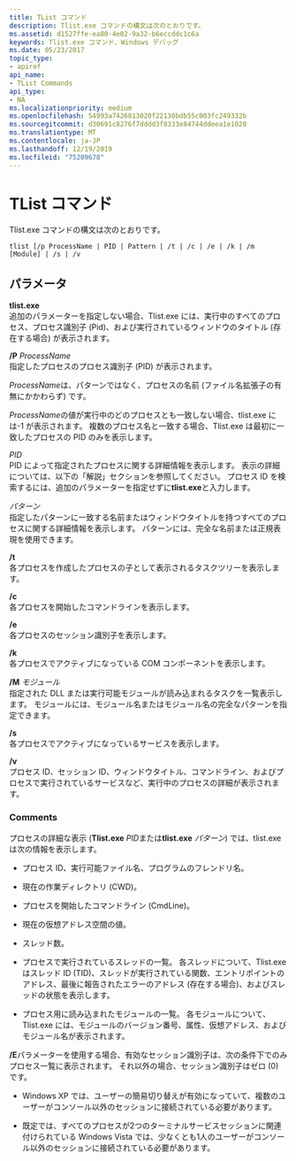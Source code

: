 ```yaml
---
title: TList コマンド
description: Tlist.exe コマンドの構文は次のとおりです。
ms.assetid: d1527ffe-ea80-4e02-9a32-b6eccddc1c6a
keywords: Tlist.exe コマンド、Windows デバッグ
ms.date: 05/23/2017
topic_type:
- apiref
api_name:
- TList Commands
api_type:
- NA
ms.localizationpriority: medium
ms.openlocfilehash: 54993a7426813020f22130bdb55c003fc249332b
ms.sourcegitcommit: d30691c8276f7dddd3f8333e84744ddeea1e1020
ms.translationtype: MT
ms.contentlocale: ja-JP
ms.lasthandoff: 12/19/2019
ms.locfileid: "75209678"
---
```

# <a name="tlist-commands"></a>TList コマンド


Tlist.exe コマンドの構文は次のとおりです。

```dbgcmd
tlist [/p ProcessName | PID | Pattern | /t | /c | /e | /k | /m [Module] | /s | /v
```

## <a name="span-idddk_tlist_commands_dtoolsspanspan-idddk_tlist_commands_dtoolsspanparameters"></a><span id="ddk_tlist_commands_dtools"></span><span id="DDK_TLIST_COMMANDS_DTOOLS"></span>パラメータ


<span id="_______tlist______"></span><span id="_______TLIST______"></span>**tlist.exe**   
追加のパラメーターを指定しない場合、Tlist.exe には、実行中のすべてのプロセス、プロセス識別子 (Pid)、および実行されているウィンドウのタイトル (存在する場合) が表示されます。

<span id="________p_______ProcessName______"></span><span id="________p_______processname______"></span><span id="________P_______PROCESSNAME______"></span>**/P** *ProcessName*   
指定したプロセスのプロセス識別子 (PID) が表示されます。

*ProcessName*は、パターンではなく、プロセスの名前 (ファイル名拡張子の有無にかかわらず) です。

*ProcessName*の値が実行中のどのプロセスとも一致しない場合、tlist.exe には-1 が表示されます。 複数のプロセス名と一致する場合、Tlist.exe は最初に一致したプロセスの PID のみを表示します。

<span id="_______PID______"></span><span id="_______pid______"></span>*PID*   
PID によって指定されたプロセスに関する詳細情報を表示します。 表示の詳細については、以下の「解説」セクションを参照してください。 プロセス ID を検索するには、追加のパラメーターを指定せずに**tlist.exe**と入力します。

<span id="_______Pattern______"></span><span id="_______pattern______"></span><span id="_______PATTERN______"></span>*パターン*   
指定したパターンに一致する名前またはウィンドウタイトルを持つすべてのプロセスに関する詳細情報を表示します。 パターンには、完全な名前または正規表現を使用できます。

<span id="________t______"></span><span id="________T______"></span>**/t**   
各プロセスを作成したプロセスの子として表示されるタスクツリーを表示します。

<span id="________c______"></span><span id="________C______"></span>**/c**   
各プロセスを開始したコマンドラインを表示します。

<span id="________e______"></span><span id="________E______"></span>**/e**   
各プロセスのセッション識別子を表示します。

<span id="________k______"></span><span id="________K______"></span>**/k**   
各プロセスでアクティブになっている COM コンポーネントを表示します。

<span id="________m_______Module______"></span><span id="________m_______module______"></span><span id="________M_______MODULE______"></span>**/M** *モジュール*   
指定された DLL または実行可能モジュールが読み込まれるタスクを一覧表示します。 モジュールには、モジュール名またはモジュール名の完全なパターンを指定できます。

<span id="________s______"></span><span id="________S______"></span>**/s**   
各プロセスでアクティブになっているサービスを表示します。

<span id="________v______"></span><span id="________V______"></span> **/v**   
プロセス ID、セッション ID、ウィンドウタイトル、コマンドライン、およびプロセスで実行されているサービスなど、実行中のプロセスの詳細が表示されます。

### <a name="span-idcommentsspanspan-idcommentsspancomments"></a><span id="comments"></span><span id="COMMENTS"></span>Comments

プロセスの詳細な表示 (**Tlist.exe** *PID*または**tlist.exe** *パターン*) では、tlist.exe は次の情報を表示します。

-   プロセス ID、実行可能ファイル名、プログラムのフレンドリ名。

-   現在の作業ディレクトリ (CWD)。

-   プロセスを開始したコマンドライン (CmdLine)。

-   現在の仮想アドレス空間の値。

-   スレッド数。

-   プロセスで実行されているスレッドの一覧。 各スレッドについて、Tlist.exe はスレッド ID (TID)、スレッドが実行されている関数、エントリポイントのアドレス、最後に報告されたエラーのアドレス (存在する場合)、およびスレッドの状態を表示します。

-   プロセス用に読み込まれたモジュールの一覧。 各モジュールについて、Tlist.exe には、モジュールのバージョン番号、属性、仮想アドレス、およびモジュール名が表示されます。

**/E**パラメーターを使用する場合、有効なセッション識別子は、次の条件下でのみプロセス一覧に表示されます。 それ以外の場合、セッション識別子はゼロ (0) です。

-   Windows XP では、ユーザーの簡易切り替えが有効になっていて、複数のユーザーがコンソール以外のセッションに接続されている必要があります。

-   既定では、すべてのプロセスが2つのターミナルサービスセッションに関連付けられている Windows Vista では、少なくとも1人のユーザーがコンソール以外のセッションに接続されている必要があります。
